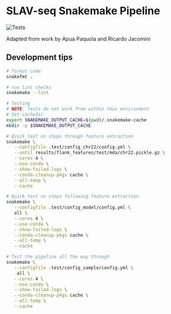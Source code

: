 # SLAV-seq Snakemake Pipeline

![Tests](https://github.com/mikecuoco/sz_slavseq/actions/workflows/main.yml/badge.svg)

Adapted from work by Apua Paquola and Ricardo Jacomini

## Development tips

```bash
# format code
snakefmt .

# run lint checks
snakemake --lint

# Testing
# NOTE: Tests do not work from within tmux environment
# Set cachedir
export SNAKEMAKE_OUTPUT_CACHE=$(pwd)/.snakemake-cache
mkdir -p $SNAKEMAKE_OUTPUT_CACHE

# Quick test on steps through feature extraction
snakemake \
   --configfile .test/config_chr22/config.yml \
   --until results/flank_features/test/mda/chr22.pickle.gz \
   --cores 4 \
   --use-conda \
   --show-failed-logs \
   --conda-cleanup-pkgs cache \
   --all-temp \
   --cache

# Quick test on steps following feature extraction
snakemake \
   --configfile .test/config_model/config.yml \
   all \
   --cores 4 \
   --use-conda \
   --show-failed-logs \
   --conda-cleanup-pkgs cache \
   --all-temp \
   --cache

# Test the pipeline all the way through
snakemake \
   --configfile .test/config_sample/config.yml \
    all \
   --cores 4 \
   --use-conda \
   --show-failed-logs \
   --conda-cleanup-pkgs cache \
   --all-temp \
   --cache
```